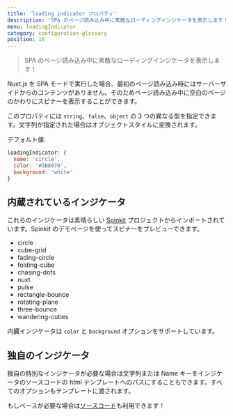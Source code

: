 ```yaml
---
title: 'loading indicator プロパティ'
description: 'SPA のページ読み込み中に素敵なローディングインジケータを表示します！'
menu: loadingIndicator
category: configuration-glossary
position: 16
---
```


> SPA のページ読み込み中に素敵なローディングインジケータを表示します！

Nuxt.js を SPA モードで実行した場合、最初のページ読み込み時にはサーバーサイドからのコンテンツがありません。そのためページ読み込み中に空白のページのかわりにスピナーを表示することができます。

このプロパティには `string`、`false`、`object` の 3 つの異なる型を指定できます。文字列が指定された場合はオブジェクトスタイルに変換されます。

デフォルト値:

```js
loadingIndicator: {
  name: 'circle',
  color: '#3B8070',
  background: 'white'
}
```

## 内蔵されているインジケータ

これらのインジケータは素晴らしい [Spinkit](http://tobiasahlin.com/spinkit) プロジェクトからインポートされています。Spinkit のデモページを使ってスピナーをプレビューできます。

- circle
- cube-grid
- fading-circle
- folding-cube
- chasing-dots
- nuxt
- pulse
- rectangle-bounce
- rotating-plane
- three-bounce
- wandering-cubes

内臓インジケータは `color` と `background` オプションをサポートしています。

## 独自のインジケータ

独自の特別なインジケータが必要な場合は文字列または Name キーをインジケータのソースコードの html テンプレートへのパスにすることもできます。すべてのオプションもテンプレートに渡されます。

もしベースが必要な場合は[ソースコード](https://github.com/nuxt/nuxt.js/tree/dev/packages/vue-app/template/views/loading)も利用できます！
